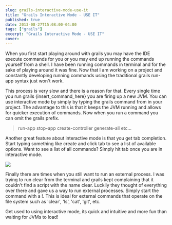 ```yaml
---
slug: grails-interactive-mode-use-it
title: "Grails Interactive Mode - USE IT"
published: true
date: 2013-08-27T15:08:00-04:00
tags: ["grails"]
excerpt: "Grails Interactive Mode - USE IT"
cover:
---
```


When you first start playing around with grails you may have the IDE execute commands for you or you may end up running the commands yourself from a shell. I have been running commands in terminal and for the sake of playing around it was fine. Now that I am working on a project and constantly developing running commands using the traditional grails run-app syntax just won't work.

This process is very slow and there is a reason for that. Every single time you run grails {insert\_command\_here} you are firing up a new JVM. You can use interactive mode by simply by typing the grails command from in your project. The advantage to this is that it keeps the JVM running and allows for quicker execution of commands. Now when you run a command you can omit the grails prefix.

> run-app
> stop-app
> create-controller
> generate-all
> etc...

Another great feature about interactive mode is that you get tab completion. Start typing something like create and click tab to see a list of available options. Want to see a list of all commands? Simply hit tab once you are in interactive mode.

![](./grails_interactive_mode.png)

Finally there are times when you still want to run an external process. I was trying to run clear from the terminal and grails kept complaining that it couldn't find a script with the name clear. Luckily they thought of everything over there and gave us a way to run external processes. Simply start the command with a !. This is ideal for external commands that operate on the file system such as 'clear', 'ls', 'cat', 'git', etc.

Get used to using interactive mode, its quick and intuitive and more fun than waiting for JVMs to load!
